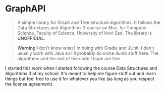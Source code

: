 # GraphAPI

> A simple library for Graph and Tree structure algorithms. It follows the
> Data Structures and Algorithms 3 course on Msc. for Computer Science, Faculty
> of Science, University of Novi Sad. The library is __UNOFFICIAL__.

> **Warning**
> I don't know what I'm doing with Gradle and JUnit. I don't usually work with
> Java so I'll probably do some dumb stuff here. The algorithms and the rest of
> the code I hope are fine.

I started this work when I started following the course Data Structures and
Algorithms 3 at my school. It's meant to help me figure stuff out and learn
things but feel free to use it for whatever you like (as long as you respect the
license agreement).
